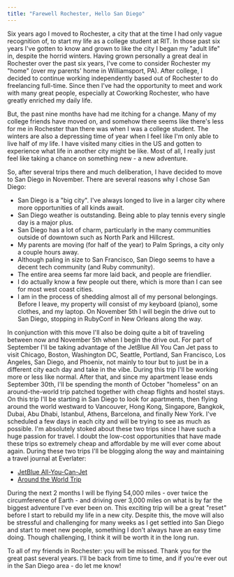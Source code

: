 ```yaml
---
title: "Farewell Rochester, Hello San Diego"
---
```


Six years ago I moved to Rochester, a city that at the time I had only vague recognition of, to start my life as a college student at RIT.  In those past six years I've gotten to know and grown to like the city I began my "adult life" in, despite the horrid winters.  Having grown personally a great deal in Rochester over the past six years, I've come to consider Rochester my "home" (over my parents' home in Williamsport, PA).  After college, I decided to continue working independently based out of Rochester to do freelancing full-time.  Since then I've had the opportunity to meet and work with many great people, especially at Coworking Rochester, who have greatly enriched my daily life.

But, the past nine months have had me itching for a change.  Many of my college friends have moved on, and somehow there seems like there's less for me in Rochester than there was when I was a college student.  The winters are also a depressing time of year when I feel like I'm only able to live half of my life.  I have visited many cities in the US and gotten to experience what life in another city might be like.  Most of all, I really just feel like taking a chance on something new - a new adventure.

So, after several trips there and much deliberation, I have decided to move to San Diego in November.  There are several reasons why I chose San Diego:

* San Diego is a "big city".  I've always longed to live in a larger city where more opportunities of all kinds await.
* San Diego weather is outstanding.  Being able to play tennis every single day is a major plus.
* San Diego has a lot of charm, particularly in the many communities outside of downtown such as North Park and Hillcrest.
* My parents are moving (for half of the year) to Palm Springs, a city only a couple hours away.
* Although paling in size to San Francisco, San Diego seems to have a decent tech community (and Ruby community).
* The entire area seems far more laid back, and people are friendlier.
* I do actually know a few people out there, which is more than I can see for most west coast cities.
* I am in the process of shedding almost all of my personal belongings. Before I leave, my property will consist of my keyboard (piano), some clothes, and my laptop.  On November 5th I will begin the drive out to San Diego, stopping in RubyConf in New Orleans along the way.

In conjunction with this move I'll also be doing quite a bit of traveling between now and November 5th when I begin the drive out.  For part of September I'll be taking advantage of the JetBlue All You Can Jet pass to visit Chicago, Boston, Washington DC, Seattle, Portland, San Francisco, Los Angeles, San Diego, and Phoenix, not mainly to tour but to just be in a different city each day and take in the vibe.  During this trip I'll be working more or less like normal.  After that, and since my apartment lease ends September 30th, I'll be spending the month of October "homeless" on an around-the-world trip patched together with cheap flights and hostel stays.  On this trip I'll be starting in San Diego to look for apartments, then flying around the world westward to Vancouver, Hong Kong, Singapore, Bangkok, Dubai, Abu Dhabi, Istanbul, Athens, Barcelona, and finally New York.  I've scheduled a few days in each city and will be trying to see as much as possible.  I'm absolutely stoked about these two trips since I have such a huge passion for travel.  I doubt the low-cost opportunities that have made these trips so extremely cheap and affordable by me will ever come about again.
During these two trips I'll be blogging along the way and maintaining a travel journal at Everlater:

* [JetBlue All-You-Can-Jet](http://www.everlater.com/benhughes/commuting-to-the-west-coast-on-jetblue-aycj)
* [Around the World Trip](http://www.everlater.com/benhughes/around-the-world-westward)

During the next 2 months I will be flying 54,000 miles - over twice the circumference of Earth - and driving over 3,000 miles on what is by far the biggest adventure I've ever been on.  This exciting trip will be a great "reset" before I start to rebuild my life in a new city.  Despite this, the move will also be stressful and challenging for many weeks as I get settled into San Diego and start to meet new people, something I don't always have an easy time doing.  Though challenging, I think it will be worth it in the long run.

To all of my friends in Rochester: you will be missed.  Thank you for the great past several years.  I'll be back from time to time, and if you're ever out in the San Diego area - do let me know!
